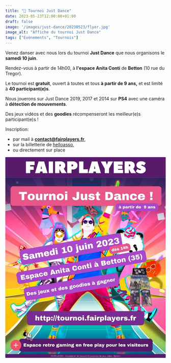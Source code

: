 ```yaml
---
title: "🕺 Tournoi Just Dance"
date: 2023-05-23T12:00:00+01:00
draft: false
image: '/images/just-dance/20230523/flyer.jpg'
image_alt: "Affiche du tournoi Just Dance"
tags: ["Evènements", "Tournois"]
---
```


Venez danser avec nous lors du tournoi **Just Dance** que nous organisons le **samedi 10 juin**.

Rendez-vous à partir de 14h00, à **l'espace Anita Conti** de **Betton** (10 rue du Tregor).

<!--more-->

Le tournoi est **gratuit**, ouvert à toutes et tous **à partir de 9 ans,** et est limité à **40 participant(e)s**.

Nous jouerons sur Just Dance 2019, 2017 et 2014 sur **PS4** avec une caméra à **détection de mouvements**.

Des jeux vidéos et des **goodies** récompenseront les meilleur(e)s participant(e)s !

Inscription:
- par mail à **contact@fairplayers.fr**,
- sur la billetterie de [helloasso](https://www.helloasso.com/associations/fairplayers/evenements/tournoi-just-dance),
- ou directement sur place

![Affiche](/images/just-dance/20230523/flyer2.jpg)
